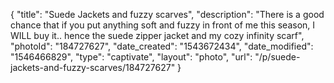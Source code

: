 {
    "title": "Suede Jackets and fuzzy scarves",
    "description": "There is a good chance that if you put anything soft and fuzzy in front of me this season, I WILL buy it.. hence the suede zipper jacket and my cozy infinity scarf",
    "photoId": "184727627",
    "date_created": "1543672434",
    "date_modified": "1546466829",
    "type": "captivate",
    "layout": "photo",
    "url": "\/p\/suede-jackets-and-fuzzy-scarves\/184727627"
}